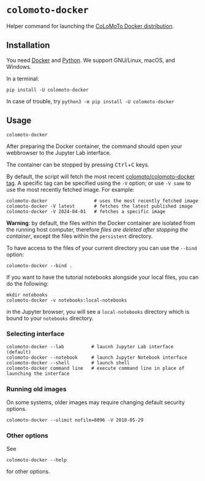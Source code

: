 # `colomoto-docker`

Helper command for launching the [CoLoMoTo Docker distribution](https://colomoto.github.io/colomoto-docker).

## Installation

You need [Docker](https://docs.docker.com/get-docker/) and [Python](http://python.org).
We support GNU/Linux, macOS, and Windows.

In a terminal:

    pip install -U colomoto-docker 


In case of trouble, try `python3 -m pip install -U colomoto-docker`

## Usage

    colomoto-docker

After preparing the Docker container, the command should open your webbrowser to the Jupyter Lab interface.

The container can be stopped by pressing <kbd>Ctrl</kbd>+<kbd>C</kbd> keys.

By default, the script will fetch the most recent [colomoto/colomoto-docker tag](https://github.com/colomoto/colomoto-docker/releases). A specific tag can be specified using the `-V` option; or use `-V same` to use the most recently fetched image. For example:

    colomoto-docker                 # uses the most recently fetched image
    colomoto-docker -V latest       # fetches the latest published image
    colomoto-docker -V 2024-04-01   # fetches a specific image

**Warning**: by default, the files within the Docker container are isolated from the running host computer, therefore *files are deleted after stopping the container*, except the files within the `persistent` directory.

To have access to the files of your current directory you can use the `--bind` option:

    colomoto-docker --bind .

If you want to have the tutorial notebooks alongside your local files, you can
do the following:

    mkdir notebooks
    colomoto-docker -v notebooks:local-notebooks

in the Jupyter browser, you will see a `local-notebooks` directory which is
bound to your `notebooks` directory.

### Selecting interface

    colomoto-docker --lab          # laucnh Jupyter Lab interface (default)
    colomoto-docker --notebook     # launch Jupyter Notebook interface
    colomoto-docker --shell        # launch shell
    colomoto-docker command line   # execute command line in place of launching the interface

### Running old images

On some systems, older images may require changing default security options.

    colomoto-docker --ulimit nofile=8096 -V 2018-05-29


### Other options

See

    colomoto-docker --help

for other options.
